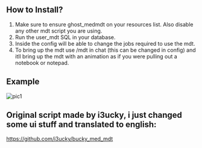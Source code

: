 ## How to Install?

1. Make sure to ensure ghost_medmdt on your resources list. Also disable any other mdt script you are using.
2. Run the user_mdt SQL in your database.
3. Inside the config will be able to change the jobs required to use the mdt.
4. To bring up the mdt use /mdt in chat (this can be changed in config) and itll bring up the mdt with an animation as if you were pulling out a notebook or notepad.

## Example
![pic1](https://cdn.discordapp.com/attachments/1092634580965666926/1092636125274832976/Screenshot_4.png)

## Original script made by i3ucky, i just changed some ui stuff and translated to english:
https://github.com/i3ucky/bucky_med_mdt
